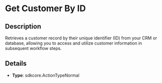 
# Get Customer By ID

## Description

Retrieves a customer record by their unique identifier (ID) from your CRM or database, allowing you to access and utilize customer information in subsequent workflow steps.

## Details

- **Type**: sdkcore.ActionTypeNormal

